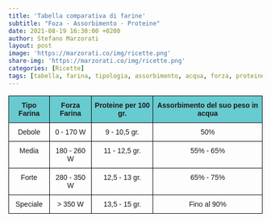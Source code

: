 ```yaml
---
title: 'Tabella comparativa di farine'
subtitle: "Foza - Assorbimento - Proteine"
date: 2021-08-19 16:30:00 +0200
author: Stefano Marzorati
layout: post
image: 'https://marzorati.co/img/ricette.png'
share-img: 'https://marzorati.co/img/ricette.png'
categories: [Ricette]
tags: [tabella, farina, tipologia, assorbimento, acqua, forza, proteine, grammi]
---
```

<style type="text/css">
.tg  {border-collapse:collapse;border-spacing:0;}
.tg td{border-color:black;border-style:solid;border-width:1px;font-family:Nunito, sans-serif;font-size:14px;
  overflow:hidden;padding:10px 5px;word-break:normal;}
.tg th{border-color:black;border-style:solid;border-width:1px;font-family:Nunito, sans-serif;font-size:14px;
  font-weight:normal;overflow:hidden;padding:10px 5px;word-break:normal;}
.tg .tg-baqh{text-align:center;vertical-align:top}
.tg .tg-2sbs{background-color:#68cbd0;font-weight:bold;text-align:center;vertical-align:top}
</style>
<center>
<table class="tg">
<thead>
  <tr>
    <th class="tg-2sbs">Tipo Farina</th>
    <th class="tg-2sbs">Forza Farina</th>
    <th class="tg-2sbs">Proteine per 100 gr.</th>
    <th class="tg-2sbs">Assorbimento del suo peso in acqua</th>
  </tr>
</thead>
<tbody>
  <tr>
    <td class="tg-baqh">Debole</td>
    <td class="tg-baqh">0 - 170 W</td>
    <td class="tg-baqh">9 - 10,5 gr.</td>
    <td class="tg-baqh">50%</td>
  </tr>
  <tr>
    <td class="tg-baqh">Media</td>
    <td class="tg-baqh">180 - 260 W</td>
    <td class="tg-baqh">11 - 12,5 gr.</td>
    <td class="tg-baqh">55% - 65%</td>
  </tr>
  <tr>
    <td class="tg-baqh">Forte</td>
    <td class="tg-baqh">280 - 350 W</td>
    <td class="tg-baqh">12,5 - 13 gr.</td>
    <td class="tg-baqh">65% - 75%</td>
  </tr>
  <tr>
    <td class="tg-baqh">Speciale</td>
    <td class="tg-baqh">&gt; 350 W</td>
    <td class="tg-baqh">13,5 - 15 gr.</td>
    <td class="tg-baqh">Fino al 90%</td>
  </tr>
</tbody>
</table>
</center>